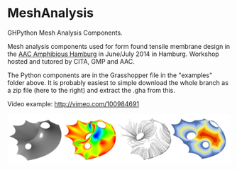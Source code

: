 MeshAnalysis
============

GHPython Mesh Analysis Components.

Mesh analysis components used for form found tensile membrane design in the [AAC Amphibious Hamburg](http://www.aac-hamburg.com/public-events/archive/exhibition-in-hamburg.html) in June/July 2014 in Hamburg. Workshop hosted and tutored by CITA, GMP and AAC.

The Python components are in the Grasshopper file in the "examples" folder above. It is probably easiest to simple download the whole branch as a zip file (here to the right) and extract the .gha from this.

Video example: http://vimeo.com/100984691

![alt tag](https://raw.githubusercontent.com/AndersDeleuran/MeshAnalysis/master/examples/141008_MeshAnalysis_Example.png)
